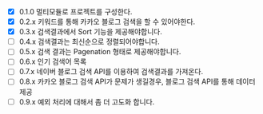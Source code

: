 - [x] 0.1.0 멀티모듈로 프로젝트를 구성한다.
- [x] 0.2.x 키워드를 통해 카카오 블로그 검색을 할 수 있어야한다.
- [x] 0.3.x 검색결과에서 Sort 기능을 제공해야합니다.
- [ ] 0.4.x 검색결과는 최신순으로 정렬되어야합니다.
- [ ] 0.5.x 검색 결과는 Pagenation 형태로 제공해야합니다.
- [ ] 0.6.x 인기 검색어 목록
- [ ] 0.7.x 네이버 블로그 검색 API를 이용하여 검색결과를 가져온다.
- [ ] 0.8.x 카카오 블로그 검색 API가 문제가 생길경우, 블로그 검색 API를 통해 데이터 제공
- [ ] 0.9.x 예외 처리에 대해서 좀 더 고도화 합니다.
